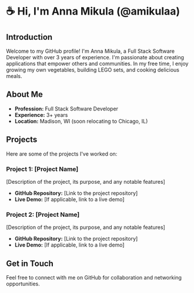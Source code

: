 # ☕️ Hi, I'm Anna Mikula (@amikulaa)

## Introduction

Welcome to my GitHub profile! I'm Anna Mikula, a Full Stack Software Developer with over 3 years of experience. I'm passionate about creating applications that empower others and communities. In my free time, I enjoy growing my own vegetables, building LEGO sets, and cooking delicious meals.

## About Me

- **Profession:** Full Stack Software Developer
- **Experience:** 3+ years
- **Location:** Madison, WI (soon relocating to Chicago, IL)

## Projects

Here are some of the projects I've worked on:

### Project 1: [Project Name]

[Description of the project, its purpose, and any notable features]

- **GitHub Repository:** [Link to the project repository]
- **Live Demo:** [If applicable, link to a live demo]

### Project 2: [Project Name]

[Description of the project, its purpose, and any notable features]

- **GitHub Repository:** [Link to the project repository]
- **Live Demo:** [If applicable, link to a live demo]

## Get in Touch

Feel free to connect with me on GitHub for collaboration and networking opportunities.
